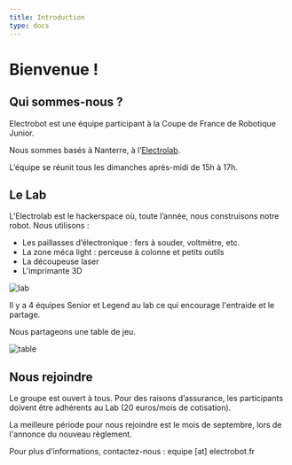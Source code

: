 ```yaml
---
title: Introduction
type: docs
---
```


# Bienvenue !

## Qui sommes-nous ?

Electrobot est une équipe participant à la Coupe de France de Robotique Junior.

Nous sommes basés à Nanterre, à l’[Electrolab](https://www.electrolab.fr/).

L’équipe se réunit tous les dimanches après-midi de 15h à 17h.

## Le Lab

L’Electrolab est le hackerspace où, toute l’année, nous construisons notre robot.
Nous utilisons :

* Les paillasses d’électronique : fers à souder, voltmètre, etc.
* La zone méca light : perceuse à colonne et petits outils
* La découpeuse laser
* L'imprimante 3D

![lab](/lab.svg)

Il y a 4 équipes Senior et Legend au lab ce qui encourage l'entraide et le partage.

Nous partageons une table de jeu.

![table](/table.jpg)

## Nous rejoindre

Le groupe est ouvert à tous. Pour des raisons d’assurance, les participants doivent être adhérents au Lab (20 euros/mois de cotisation).

La meilleure période pour nous rejoindre est le mois de septembre, lors de l'annonce du nouveau règlement.

Pour plus d’informations, contactez-nous : equipe [at] electrobot.fr
